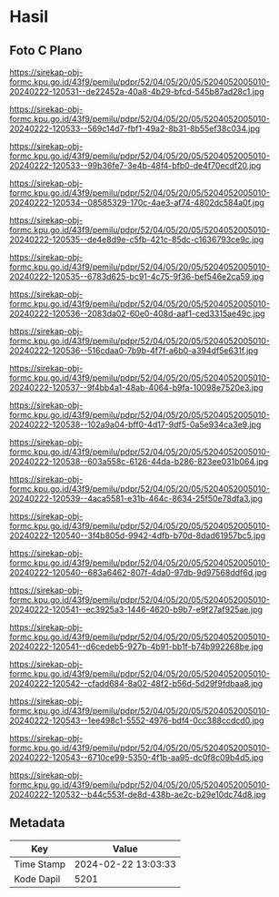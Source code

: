 # Hasil

## Foto C Plano

https://sirekap-obj-formc.kpu.go.id/43f9/pemilu/pdpr/52/04/05/20/05/5204052005010-20240222-120531--de22452a-40a8-4b29-bfcd-545b87ad28c1.jpg

https://sirekap-obj-formc.kpu.go.id/43f9/pemilu/pdpr/52/04/05/20/05/5204052005010-20240222-120533--569c14d7-fbf1-49a2-8b31-8b55ef38c034.jpg

https://sirekap-obj-formc.kpu.go.id/43f9/pemilu/pdpr/52/04/05/20/05/5204052005010-20240222-120533--99b36fe7-3e4b-48f4-bfb0-de4f70ecdf20.jpg

https://sirekap-obj-formc.kpu.go.id/43f9/pemilu/pdpr/52/04/05/20/05/5204052005010-20240222-120534--08585329-170c-4ae3-af74-4802dc584a0f.jpg

https://sirekap-obj-formc.kpu.go.id/43f9/pemilu/pdpr/52/04/05/20/05/5204052005010-20240222-120535--de4e8d9e-c5fb-421c-85dc-c1636793ce9c.jpg

https://sirekap-obj-formc.kpu.go.id/43f9/pemilu/pdpr/52/04/05/20/05/5204052005010-20240222-120535--6783d625-bc91-4c75-9f36-bef546e2ca59.jpg

https://sirekap-obj-formc.kpu.go.id/43f9/pemilu/pdpr/52/04/05/20/05/5204052005010-20240222-120536--2083da02-60e0-408d-aaf1-ced3315ae49c.jpg

https://sirekap-obj-formc.kpu.go.id/43f9/pemilu/pdpr/52/04/05/20/05/5204052005010-20240222-120536--516cdaa0-7b9b-4f7f-a6b0-a394df5e631f.jpg

https://sirekap-obj-formc.kpu.go.id/43f9/pemilu/pdpr/52/04/05/20/05/5204052005010-20240222-120537--9f4bb4a1-48ab-4064-b9fa-10098e7520e3.jpg

https://sirekap-obj-formc.kpu.go.id/43f9/pemilu/pdpr/52/04/05/20/05/5204052005010-20240222-120538--102a9a04-bff0-4d17-9df5-0a5e934ca3e9.jpg

https://sirekap-obj-formc.kpu.go.id/43f9/pemilu/pdpr/52/04/05/20/05/5204052005010-20240222-120538--603a558c-6126-44da-b286-823ee031b064.jpg

https://sirekap-obj-formc.kpu.go.id/43f9/pemilu/pdpr/52/04/05/20/05/5204052005010-20240222-120539--4aca5581-e31b-464c-8634-25f50e78dfa3.jpg

https://sirekap-obj-formc.kpu.go.id/43f9/pemilu/pdpr/52/04/05/20/05/5204052005010-20240222-120540--3f4b805d-9942-4dfb-b70d-8dad61957bc5.jpg

https://sirekap-obj-formc.kpu.go.id/43f9/pemilu/pdpr/52/04/05/20/05/5204052005010-20240222-120540--683a6462-807f-4da0-97db-9d97568ddf6d.jpg

https://sirekap-obj-formc.kpu.go.id/43f9/pemilu/pdpr/52/04/05/20/05/5204052005010-20240222-120541--ec3925a3-1446-4620-b9b7-e9f27af925ae.jpg

https://sirekap-obj-formc.kpu.go.id/43f9/pemilu/pdpr/52/04/05/20/05/5204052005010-20240222-120541--d6cedeb5-927b-4b91-bb1f-b74b992268be.jpg

https://sirekap-obj-formc.kpu.go.id/43f9/pemilu/pdpr/52/04/05/20/05/5204052005010-20240222-120542--cfadd684-8a02-48f2-b56d-5d29f9fdbaa8.jpg

https://sirekap-obj-formc.kpu.go.id/43f9/pemilu/pdpr/52/04/05/20/05/5204052005010-20240222-120543--1ee498c1-5552-4976-bdf4-0cc388ccdcd0.jpg

https://sirekap-obj-formc.kpu.go.id/43f9/pemilu/pdpr/52/04/05/20/05/5204052005010-20240222-120543--6710ce99-5350-4f1b-aa95-dc0f8c09b4d5.jpg

https://sirekap-obj-formc.kpu.go.id/43f9/pemilu/pdpr/52/04/05/20/05/5204052005010-20240222-120532--b44c553f-de8d-438b-ae2c-b29e10dc74d8.jpg


## Metadata

| Key        | Value               |
| ---------- | ------------------- |
| Time Stamp | 2024-02-22 13:03:33 |
| Kode Dapil | 5201                |



